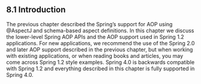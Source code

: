 ## 8.1 Introduction

The previous chapter described the Spring’s support for AOP using @AspectJ and schema-based aspect definitions. In this chapter we discuss the lower-level Spring AOP APIs and the AOP support used in Spring 1.2 applications. For new applications, we recommend the use of the Spring 2.0 and later AOP support described in the previous chapter, but when working with existing applications, or when reading books and articles, you may come across Spring 1.2 style examples. Spring 4.0 is backwards compatible with Spring 1.2 and everything described in this chapter is fully supported in Spring 4.0.